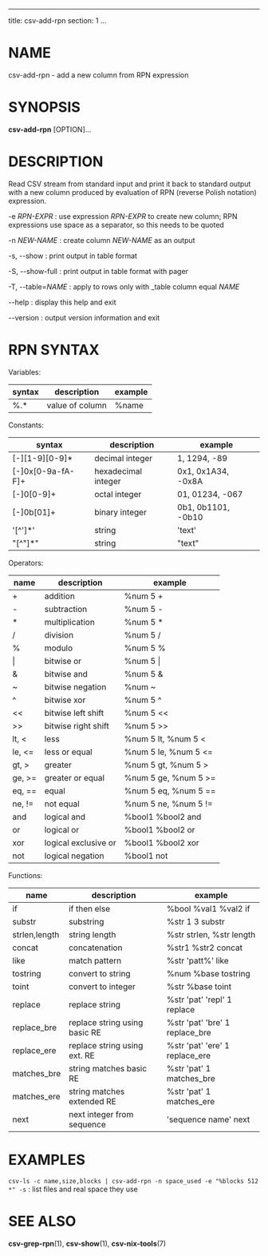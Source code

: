 <!--
SPDX-License-Identifier: BSD-3-Clause
Copyright 2020, Marcin Ślusarz <marcin.slusarz@gmail.com>
-->

---
title: csv-add-rpn
section: 1
...

# NAME #

csv-add-rpn - add a new column from RPN expression

# SYNOPSIS #

**csv-add-rpn** [OPTION]...

# DESCRIPTION #

Read CSV stream from standard input and print it back to standard output with
a new column produced by evaluation of RPN (reverse Polish notation) expression.

-e *RPN-EXPR*
:   use expression *RPN-EXPR* to create new column; RPN expressions use space
as a separator, so this needs to be quoted

-n *NEW-NAME*
:   create column *NEW-NAME* as an output

-s, \--show
:   print output in table format

-S, \--show-full
:   print output in table format with pager

-T, \--table=*NAME*
:   apply to rows only with _table column equal *NAME*

\--help
:   display this help and exit

\--version
:   output version information and exit

# RPN SYNTAX #

Variables:

| syntax | description     | example |
|--------|-----------------|---------|
| %.*    | value of column | %name   |

Constants:

| syntax           | description                   | example                   |
|------------------|-------------------------------|---------------------------|
| [-]\[1-9\]\[0-9\]*| decimal integer              | 1, 1294, -89              |
| [-]0x[0-9a-fA-F]+| hexadecimal integer           | 0x1, 0x1A34, -0x8A        |
| [-]0[0-9]+       | octal integer                 | 01, 01234, -067           |
| [-]0b[01]+       | binary integer                | 0b1, 0b1101, -0b10        |
| \'[^']*\'        | string                        | \'text\'                  |
| \"[^"]*\"        | string                        | \"text\"                  |

Operators:

| name        | description                   | example                   |
|-------------|-------------------------------|---------------------------|
| +           | addition                      | %num 5 +                  |
| -           | subtraction                   | %num 5 -                  |
| *           | multiplication                | %num 5 *                  |
| /           | division                      | %num 5 /                  |
| %           | modulo                        | %num 5 %                  |
| \|          | bitwise or                    | %num 5 \|                 |
| &           | bitwise and                   | %num 5 &                  |
| ~           | bitwise negation              | %num ~                    |
| ^           | bitwise xor                   | %num 5 ^                  |
| <<          | bitwise left shift            | %num 5 <<                 |
| >>          | bitwise right shift           | %num 5 >>                 |
| lt, <       | less                          | %num 5 lt, %num 5 <       |
| le, <=      | less or equal                 | %num 5 le, %num 5 <=      |
| gt, >       | greater                       | %num 5 gt, %num 5 >       |
| ge, >=      | greater or equal              | %num 5 ge, %num 5 >=      |
| eq, ==      | equal                         | %num 5 eq, %num 5 ==      |
| ne, !=      | not equal                     | %num 5 ne, %num 5 !=      |
| and         | logical and                   | %bool1 %bool2 and         |
| or          | logical or                    | %bool1 %bool2 or          |
| xor         | logical exclusive or          | %bool1 %bool2 xor         |
| not         | logical negation              | %bool1 not                |

Functions:

| name         | description                   | example                            |
|--------------|-------------------------------|------------------------------------|
| if           | if then else                  | %bool %val1 %val2 if               |
| substr       | substring                     | %str 1 3 substr                    |
| strlen,length| string length                 | %str strlen, %str length           |
| concat       | concatenation                 | %str1 %str2 concat                 |
| like         | match pattern                 | %str \'patt%\' like                |
| tostring     | convert to string             | %num %base tostring                |
| toint        | convert to integer            | %str %base toint                   |
| replace      | replace string                | %str \'pat\' \'repl\' 1 replace    |
| replace_bre  | replace string using basic RE | %str \'pat\' \'bre\' 1 replace_bre |
| replace_ere  | replace string using ext. RE  | %str \'pat\' \'ere\' 1 replace_ere |
| matches_bre  | string matches basic RE       | %str \'pat\' 1 matches_bre         |
| matches_ere  | string matches extended RE    | %str \'pat\' 1 matches_ere         |
| next         | next integer from sequence    | \'sequence name\' next             |

# EXAMPLES #

`csv-ls -c name,size,blocks | csv-add-rpn -n space_used -e "%blocks 512 *" -s`
:   list files and real space they use

# SEE ALSO #

**csv-grep-rpn**(1), **csv-show**(1), **csv-nix-tools**(7)
